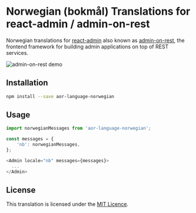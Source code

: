 # Norwegian (bokmål) Translations for react-admin / admin-on-rest

Norwegian translations for [react-admin](https://github.com/marmelab/react-admin) also known as [admin-on-rest](https://github.com/marmelab/admin-on-rest), the frontend framework for building admin applications on top of REST services.

![admin-on-rest demo](http://static.marmelab.com/admin-on-rest.gif)

## Installation

```sh
npm install --save aor-language-norwegian
```

## Usage

```js
import norwegianMessages from 'aor-language-norwegian';

const messages = {
    'nb': norwegianMessages,
};

<Admin locale="nb" messages={messages}>
  ...
</Admin>
```

## License

This translation is licensed under the [MIT Licence](LICENSE).
